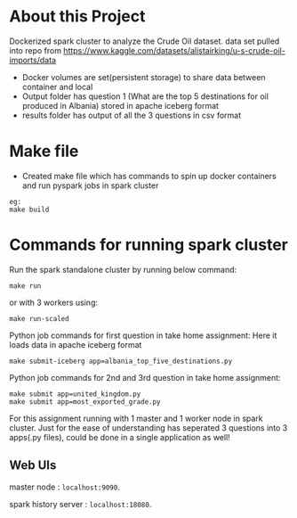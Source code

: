 # About this Project

Dockerized spark cluster to analyze the Crude Oil dataset.
data set pulled into repo from https://www.kaggle.com/datasets/alistairking/u-s-crude-oil-imports/data

- Docker volumes are set(persistent storage) to share data between container and local
- Output folder has question 1 (What are the top 5 destinations for oil produced in Albania) stored in apache iceberg format
- results folder has output of all the 3 questions in csv format

# Make file
- Created make file which has commands to spin up docker containers and run pyspark jobs in spark cluster
```shell
eg:
make build
```

# Commands for running spark cluster
Run the spark standalone cluster by running below command:
```shell
make run
```
or with 3 workers using:
```shell
make run-scaled
```
Python job commands for first question in take home assignment:
Here it loads data in apache iceberg format
```shell
make submit-iceberg app=albania_top_five_destinations.py
```
Python job commands for 2nd and 3rd question in take home assignment:
```shell
make submit app=united_kingdom.py
make submit app=most_exported_grade.py
```
For this assignment running with 1 master and 1 worker node in spark cluster.
Just for the ease of understanding has seperated 3 questions into 3 apps(.py files), could be done in a single application as well!

## Web UIs
master node :
`localhost:9090`.

spark history server :
`localhost:18080`.

